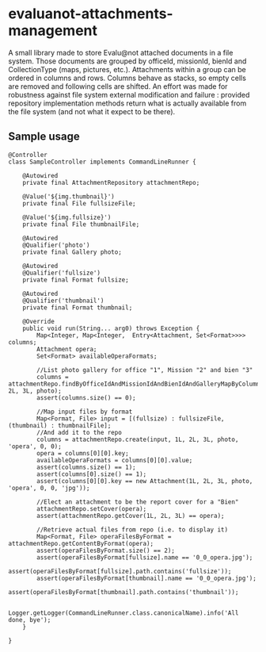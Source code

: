 evaluanot-attachments-management
================================
A small library made to store Evalu@not attached documents in a file system.
Those documents are grouped by officeId, missionId, bienId and CollectionType (maps, pictures, etc.).
Attachments within a group can be ordered in columns and rows.
Columns behave as stacks, so empty cells are removed and following cells are shifted.
An effort was made for robustness against file system external modification and failure : provided repository implementation methods return what is actually available from the file system (and not what it expect to be there).

Sample usage
------------
    @Controller
    class SampleController implements CommandLineRunner {
    	
    	@Autowired
    	private final AttachmentRepository attachmentRepo;
    	
    	@Value('${img.thumbnail}')
    	private final File fullsizeFile;
    	
    	@Value('${img.fullsize}')
    	private final File thumbnailFile;
    	
    	@Autowired
    	@Qualifier('photo')
    	private final Gallery photo;
    	
    	@Autowired
    	@Qualifier('fullsize')
    	private final Format fullsize;
    	
    	@Autowired
    	@Qualifier('thumbnail')
    	private final Format thumbnail;
    
    	@Override
    	public void run(String... arg0) throws Exception {
    		Map<Integer, Map<Integer,  Entry<Attachment, Set<Format>>>> columns;
    		Attachment opera;
    		Set<Format> availableOperaFormats;
    		
    		//List photo gallery for office "1", Mission "2" and bien "3"
    		columns = attachmentRepo.findByOfficeIdAndMissionIdAndBienIdAndGalleryMapByColumnAndRow(1L, 2L, 3L, photo);
    		assert(columns.size() == 0);
    		
    		//Map input files by format
    		Map<Format, File> input = [(fullsize) : fullsizeFile, (thumbnail) : thumbnailFile];
    		//And add it to the repo
    		columns = attachmentRepo.create(input, 1L, 2L, 3L, photo, 'opera', 0, 0);
    		opera = columns[0][0].key;
    		availableOperaFormats = columns[0][0].value;
    		assert(columns.size() == 1);
    		assert(columns[0].size() == 1);
    		assert(columns[0][0].key == new Attachment(1L, 2L, 3L, photo, 'opera', 0, 0, 'jpg'));
    		
    		//Elect an attachment to be the report cover for a "Bien"
    		attachmentRepo.setCover(opera);
    		assert(attachmentRepo.getCover(1L, 2L, 3L) == opera);
    		
    		//Retrieve actual files from repo (i.e. to display it)
    		Map<Format, File> operaFilesByFormat = attachmentRepo.getContentByFormat(opera);
    		assert(operaFilesByFormat.size() == 2);
    		assert(operaFilesByFormat[fullsize].name == '0_0_opera.jpg');
    		assert(operaFilesByFormat[fullsize].path.contains('fullsize'));
    		assert(operaFilesByFormat[thumbnail].name == '0_0_opera.jpg');
    		assert(operaFilesByFormat[thumbnail].path.contains('thumbnail'));
    		
    		Logger.getLogger(CommandLineRunner.class.canonicalName).info('All done, bye');
    	}
    
    }
